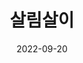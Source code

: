 ---
title: 살림살이
date: 2022-09-20
layout: section_single
banner:
  title: "박물관 내부에 전시되어 있는 기부자의 벽"
  summary: "전쟁과 여성인권박물관이 건립되기까지 주춧돌이 되어 준 후원자들의 명단이 2층 중앙 벽면에 새겨져 있다."
  imageLink: /img/pagebanner/about/donor-wall-01.jpg
  itemLink: /items/32층/기부자의벽/lhs_0794/
  
---